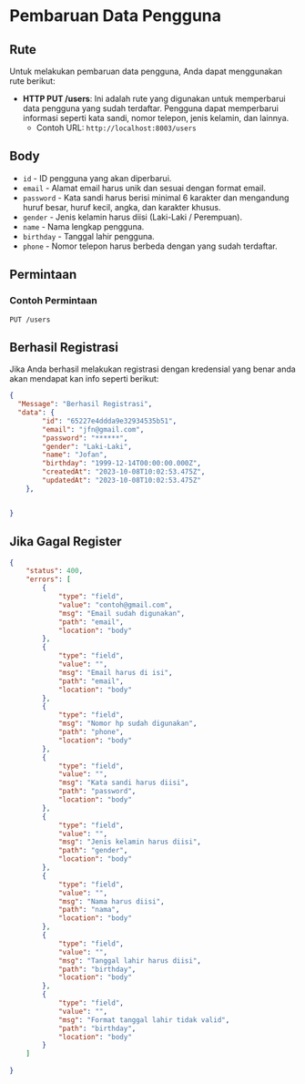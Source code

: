 # Pembaruan Data Pengguna

## Rute

Untuk melakukan pembaruan data pengguna, Anda dapat menggunakan rute berikut:

- **HTTP PUT /users**:
  Ini adalah rute yang digunakan untuk memperbarui data pengguna yang sudah terdaftar. Pengguna dapat memperbarui informasi seperti kata sandi, nomor telepon, jenis kelamin, dan lainnya.
  - Contoh URL: `http://localhost:8003/users`

## Body

- `id` - ID pengguna yang akan diperbarui.
- `email` - Alamat email harus unik dan sesuai dengan format email.
- `password` - Kata sandi harus berisi minimal 6 karakter dan mengandung huruf besar, huruf kecil, angka, dan karakter khusus.
- `gender` - Jenis kelamin harus diisi (Laki-Laki / Perempuan).
- `name` - Nama lengkap pengguna.
- `birthday` - Tanggal lahir pengguna.
- `phone` - Nomor telepon harus berbeda dengan yang sudah terdaftar.

## Permintaan

### Contoh Permintaan

```http
PUT /users
```


## Berhasil Registrasi

Jika Anda berhasil melakukan registrasi dengan kredensial yang benar anda akan mendapat kan info seperti berikut:

```json
{
  "Message": "Berhasil Registrasi",
  "data": {
        "id": "65227e4ddda9e32934535b51",
        "email": "jfn@gmail.com",
        "password": "******",
        "gender": "Laki-Laki",
        "name": "Jofan",
        "birthday": "1999-12-14T00:00:00.000Z",
        "createdAt": "2023-10-08T10:02:53.475Z",
        "updatedAt": "2023-10-08T10:02:53.475Z"
    },


}
```

## Jika Gagal Register

```json
{
    "status": 400,
    "errors": [
        {
            "type": "field",
            "value": "contoh@gmail.com",
            "msg": "Email sudah digunakan",
            "path": "email",
            "location": "body"
        },
        {
            "type": "field",
            "value": "",
            "msg": "Email harus di isi",
            "path": "email",
            "location": "body"
        },
        {
            "type": "field",
            "msg": "Nomor hp sudah digunakan",
            "path": "phone",
            "location": "body"
        },
        {
            "type": "field",
            "value": "",
            "msg": "Kata sandi harus diisi",
            "path": "password",
            "location": "body"
        },
        {
            "type": "field",
            "value": "",
            "msg": "Jenis kelamin harus diisi",
            "path": "gender",
            "location": "body"
        },
        {
            "type": "field",
            "value": "",
            "msg": "Nama harus diisi",
            "path": "nama",
            "location": "body"
        },
        {
            "type": "field",
            "value": "",
            "msg": "Tanggal lahir harus diisi",
            "path": "birthday",
            "location": "body"
        },
        {
            "type": "field",
            "value": "",
            "msg": "Format tanggal lahir tidak valid",
            "path": "birthday",
            "location": "body"
        }
    ]
    
}
```